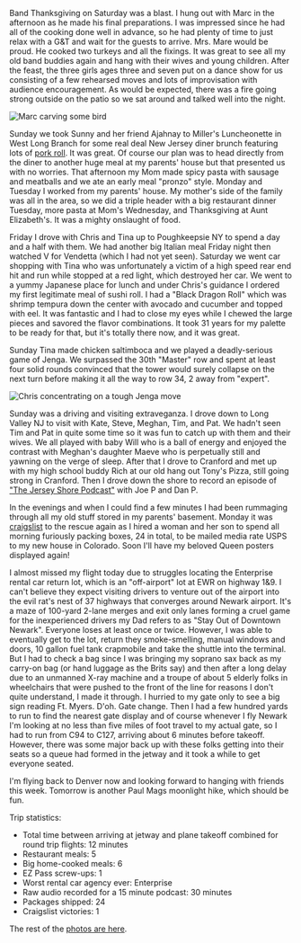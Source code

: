 Band Thanksgiving on Saturday was a blast. I hung out with Marc in the afternoon as he made his final preparations. I was impressed since he had all of the cooking done well in advance, so he had plenty of time to just relax with a G&T and wait for the guests to arrive. Mrs. Mare would be proud. He cooked two turkeys and all the fixings. It was great to see all my old band buddies again and hang with their wives and young children. After the feast, the three girls ages three and seven put on a dance show for us consisting of a few rehearsed moves and lots of improvisation with audience encouragement. As would be expected, there was a fire going strong outside on the patio so we sat around and talked well into the night.

![Marc carving some bird](/photos/thanksgiving_2009/003_marc_carve.jpg)

Sunday we took Sunny and her friend Ajahnay to Miller's Luncheonette in West Long Branch for some real deal New Jersey diner brunch featuring lots of [pork roll](http://en.wikipedia.org/wiki/Pork_roll). It was great. Of course our plan was to head directly from the diner to another huge meal at my parents' house but that presented us with no worries. That afternoon my Mom made spicy pasta with sausage and meatballs and we ate an early meal "pronzo" style. Monday and Tuesday I worked from my parents' house. My mother's side of the family was all in the area, so we did a triple header with a big restaurant dinner Tuesday, more pasta at Mom's Wednesday, and Thanksgiving at Aunt Elizabeth's. It was a mighty onslaught of food.

Friday I drove with Chris and Tina up to Poughkeepsie NY to spend a day and a half with them. We had another big Italian meal Friday night then watched V for Vendetta (which I had not yet seen). Saturday we went car shopping with Tina who was unfortunately a victim of a high speed rear end hit and run while stopped at a red light, which destroyed her car. We went to a yummy Japanese place for lunch and under Chris's guidance I ordered my first legitimate meal of sushi roll. I had a "Black Dragon Roll" which was shrimp tempura down the center with avocado and cucumber and topped with eel. It was fantastic and I had to close my eyes while I chewed the large pieces and savored the flavor combinations. It took 31 years for my palette to be ready for that, but it's totally there now, and it was great.

Sunday Tina made chicken saltimboca and we played a deadly-serious game of Jenga. We surpassed the 30th "Master" row and spent at least four solid rounds convinced that the tower would surely collapse on the next turn before making it all the way to row 34, 2 away from "expert".

![Chris concentrating on a tough Jenga move](http://www.peterlyons.com/photos/thanksgiving_2009/052_jenga.jpg)

Sunday was a driving and visiting extraveganza. I drove down to Long Valley NJ to visit with Kate, Steve, Meghan, Tim, and Pat. We hadn't seen Tim and Pat in quite some time so it was fun to catch up with them and their wives. We all played with baby Will who is a ball of energy and enjoyed the contrast with Meghan's daughter Maeve who is perpetually still and yawning on the verge of sleep. After that I drove to Cranford and met up with my high school buddy Rich at our old hang out Tony's Pizza, still going strong in Cranford. Then I drove down the shore to record an episode of ["The Jersey Shore Podcast"](http://jerseyshore.libsyn.com/index.php?post_id=555718) with Joe P and Dan P.

In the evenings and when I could find a few minutes I had been rummaging through all my old stuff stored in my parents' basement. Monday it was [craigslist](http://craigslist.org) to the rescue again as I hired a woman and her son to spend all morning furiously packing boxes, 24 in total, to be mailed media rate USPS to my new house in Colorado. Soon I'll have my beloved Queen posters displayed again!

I almost missed my flight today due to struggles locating the Enterprise rental car return lot, which is an "off-airport" lot at EWR on highway 1&9\. I can't believe they expect visiting drivers to venture out of the airport into the evil rat's nest of 37 highways that converges around Newark airport. It's a maze of 100-yard 2-lane merges and exit only lanes forming a cruel game for the inexperienced drivers my Dad refers to as "Stay Out of Downtown Newark". Everyone loses at least once or twice. However, I was able to eventually get to the lot, return they smoke-smelling, manual windows and doors, 10 gallon fuel tank crapmobile and take the shuttle into the terminal. But I had to check a bag since I was bringing my soprano sax back as my carry-on bag (or hand luggage as the Brits say) and then after a long delay due to an unmanned X-ray machine and a troupe of about 5 elderly folks in wheelchairs that were pushed to the front of the line for reasons I don't quite understand, I made it through. I hurried to my gate only to see a big sign reading Ft. Myers. D'oh. Gate change. Then I had a few hundred yards to run to find the nearest gate display and of course whenever I fly Newark I'm looking at no less than five miles of foot travel to my actual gate, so I had to run from C94 to C127, arriving about 6 minutes before takeoff. However, there was some major back up with these folks getting into their seats so a queue had formed in the jetway and it took a while to get everyone seated.

I'm flying back to Denver now and looking forward to hanging with friends this week. Tomorrow is another Paul Mags moonlight hike, which should be fun.

Trip statistics:

*   Total time between arriving at jetway and plane takeoff combined for round trip flights: 12 minutes
*   Restaurant meals: 5
*   Big home-cooked meals: 6
*   EZ Pass screw-ups: 1
*   Worst rental car agency ever: Enterprise
*   Raw audio recorded for a 15 minute podcast: 30 minutes
*   Packages shipped: 24
*   Craigslist victories: 1

The rest of the [photos are here](/app/photos?gallery=thanksgiving_2009).